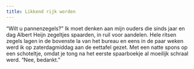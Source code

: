 ```yaml
---
title: Likkend rijk worden 
---
```

“Wilt u pannenzegels?” Ik moet denken aan mijn ouders die sinds jaar en dag Albert Heijn zegeltjes spaarden, in ruil voor aandelen. Hele ritsen zegels lagen in de bovenste la van het bureau en eens in de paar weken werd ik op zaterdagmiddag aan de eettafel gezet. Met een natte spons op een schoteltje, omdat je tong na het eerste spaarboekje al moeilijk schraal werd. “Nee, bedankt.”
